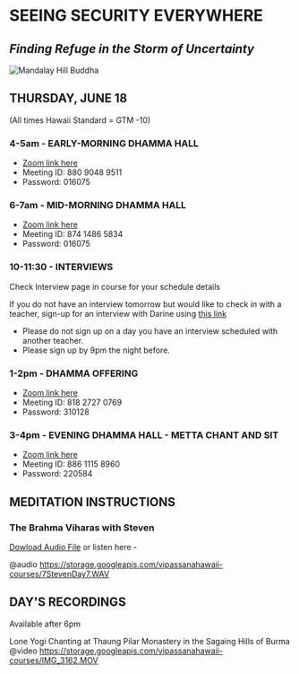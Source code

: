 # SEEING SECURITY EVERYWHERE
## *Finding Refuge in the Storm of Uncertainty*

![Mandalay Hill Buddha](https://storage.googleapis.com/vipassanahawaii-courses/Buddha15.jpg)

## THURSDAY, JUNE 18
(All times Hawaii Standard = GTM -10)

### 4-5am - EARLY-MORNING DHAMMA HALL
- [Zoom link here](https://us02web.zoom.us/j/88090489511?pwd=VFRXY2hYRys4ZUl2UnR2K1daYnd3UT09)
- Meeting ID: 880 9048 9511
- Password: 016075

### 6-7am - MID-MORNING DHAMMA HALL
- [Zoom link here](https://us02web.zoom.us/j/87414865834?pwd=Nzl2a3d1Y0g1NldpRmkrTWF0Z2pBQT09)
- Meeting ID: 874 1486 5834
- Password: 016075

### 10-11:30 - INTERVIEWS
Check Interview page in course for your schedule details

If you do not have an interview tomorrow but would like to check in with a teacher, sign-up for an interview with Darine using [this link](https://signup.com/go/OnrFSvH)
- Please do not sign up on a day you have an interview scheduled with another teacher.
- Please sign up by 9pm the night before.


### 1-2pm - DHAMMA OFFERING
- [Zoom link here](https://us02web.zoom.us/j/81827270769?pwd=UFRtbW1vcnprNElpWFNOVFlka2RWZz09)
- Meeting ID: 818 2727 0769
- Password: 310128

### 3-4pm - EVENING DHAMMA HALL - METTA CHANT AND SIT
- [Zoom link here](https://us02web.zoom.us/j/88611158960?pwd=MW5zMjRJTFpYV0l5cTVtUzA3YmI5UT09)
- Meeting ID: 886 1115 8960
- Password: 220584

## MEDITATION INSTRUCTIONS

### The Brahma Viharas with Steven
[Dowload Audio File](https://storage.googleapis.com/vipassanahawaii-courses/7StevenDay7.WAV)
or listen here -

@audio https://storage.googleapis.com/vipassanahawaii-courses/7StevenDay7.WAV

## DAY'S RECORDINGS
Available after 6pm

Lone Yogi Chanting at Thaung Pilar Monastery in the Sagaing Hills of Burma
@video https://storage.googleapis.com/vipassanahawaii-courses/IMG_3162.MOV
